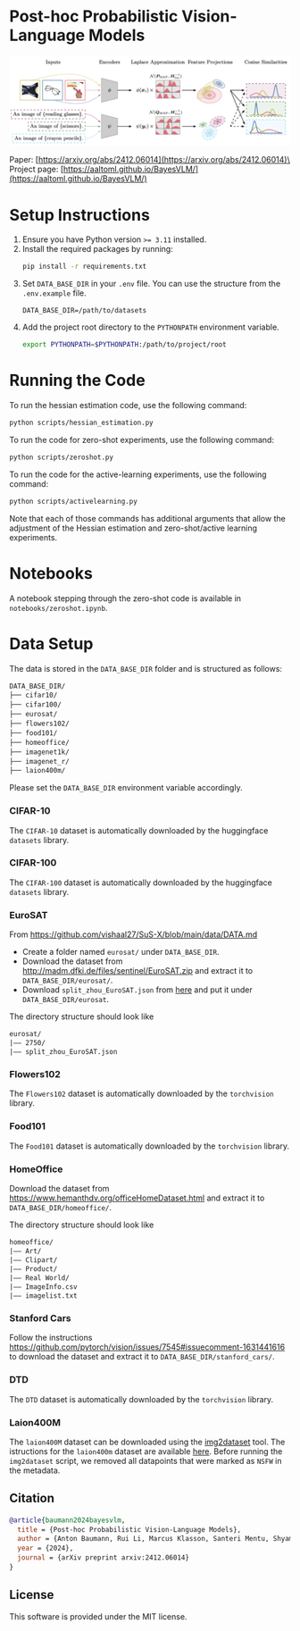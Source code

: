 # Post-hoc Probabilistic Vision-Language Models

![image](pipeline.png)

Paper: [https://arxiv.org/abs/2412.06014](https://arxiv.org/abs/2412.06014)\
Project page: [https://aaltoml.github.io/BayesVLM/](https://aaltoml.github.io/BayesVLM/)

# Setup Instructions
1. Ensure you have Python version `>= 3.11` installed.
2. Install the required packages by running:
   ```bash
   pip install -r requirements.txt
   ```
3. Set `DATA_BASE_DIR` in your `.env` file. You can use the structure from the `.env.example` file.
   ```
   DATA_BASE_DIR=/path/to/datasets
   ```
4. Add the project root directory to the `PYTHONPATH` environment variable.
   ```bash
   export PYTHONPATH=$PYTHONPATH:/path/to/project/root
   ```

# Running the Code
To run the hessian estimation code, use the following command:
```bash
python scripts/hessian_estimation.py
```

To run the code for zero-shot experiments, use the following command:
```bash
python scripts/zeroshot.py
```

To run the code for the active-learning experiments, use the following command:
```bash
python scripts/activelearning.py
```

Note that each of those commands has additional arguments that allow the adjustment of the Hessian estimation and zero-shot/active learning experiments.

# Notebooks
A notebook stepping through the zero-shot code is available in `notebooks/zeroshot.ipynb`.

# Data Setup
The data is stored in the `DATA_BASE_DIR` folder and is structured as follows:
```bash
DATA_BASE_DIR/
├── cifar10/
├── cifar100/
├── eurosat/
├── flowers102/
├── food101/
├── homeoffice/
├── imagenet1k/
├── imagenet_r/
├── laion400m/
```
Please set the `DATA_BASE_DIR` environment variable accordingly.

### CIFAR-10
The `CIFAR-10` dataset is automatically downloaded by the huggingface `datasets` library.

### CIFAR-100
The `CIFAR-100` dataset is automatically downloaded by the huggingface `datasets` library.

### EuroSAT
From https://github.com/vishaal27/SuS-X/blob/main/data/DATA.md
- Create a folder named `eurosat/` under `DATA_BASE_DIR`.
- Download the dataset from http://madm.dfki.de/files/sentinel/EuroSAT.zip and extract it to `DATA_BASE_DIR/eurosat/`.
- Download `split_zhou_EuroSAT.json` from [here](https://drive.google.com/file/d/1Ip7yaCWFi0eaOFUGga0lUdVi_DDQth1o/view?usp=sharing) and put it under `DATA_BASE_DIR/eurosat`.

The directory structure should look like
```
eurosat/
|–– 2750/
|–– split_zhou_EuroSAT.json
```

### Flowers102
The `Flowers102` dataset is automatically downloaded by the `torchvision` library.

### Food101
The `Food101` dataset is automatically downloaded by the `torchvision` library.

### HomeOffice
Download the dataset from https://www.hemanthdv.org/officeHomeDataset.html and extract it to `DATA_BASE_DIR/homeoffice/`.

The directory structure should look like
```
homeoffice/
|–– Art/
|–– Clipart/
|–– Product/
|–– Real World/
|–– ImageInfo.csv
|–– imagelist.txt
```

### Stanford Cars
Follow the instructions https://github.com/pytorch/vision/issues/7545#issuecomment-1631441616 to download the dataset and extract it to `DATA_BASE_DIR/stanford_cars/`.

### DTD
The `DTD` dataset is automatically downloaded by the `torchvision` library.

### Laion400M
The `laion400M` dataset can be downloaded using the [img2dataset](https://github.com/rom1504/img2dataset) tool. The istructions for the `laion400m` dataset are available [here](https://github.com/rom1504/img2dataset/blob/main/dataset_examples/laion400m.md).
Before running the `img2dataset` script, we removed all datapoints that were marked as `NSFW` in the metadata.

## Citation

```bibtex
@article{baumann2024bayesvlm,
  title = {Post-hoc Probabilistic Vision-Language Models},
  author = {Anton Baumann, Rui Li, Marcus Klasson, Santeri Mentu, Shyamgopal Karthik, Zeynep Akata, Arno Solin and Martin Trapp},
  year = {2024},
  journal = {arXiv preprint arxiv:2412.06014}
}
```

## License
This software is provided under the MIT license.
